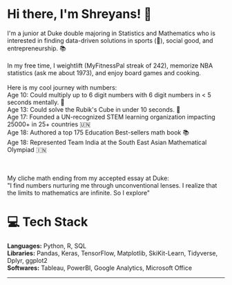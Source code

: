 # Hi there, I'm Shreyans! 👋
I'm a junior at Duke double majoring in Statistics and Mathematics who is interested in finding data-driven solutions in sports (🏀), social good, and entrepreneurship. 📚 
<br><br>
In my free time, I weightlift (MyFitnessPal streak of 242), memorize NBA statistics (ask me about 1973), and enjoy board games and cooking.
<br><br>Here is my cool journey with numbers:
<br>Age 10: Could multiply up to 6 digit numbers with 6 digit numbers in < 5 seconds mentally. 🔢 
<br>Age 13: Could solve the Rubik's Cube in under 10 seconds. 🧩 
<br>Age 17: Founded a UN-recognized STEM learning organization impacting 25000+ in 25+ countries 🇺🇳
<br>Age 18: Authored a top 175 Education Best-sellers math book 📚
<br>Age 18: Represented Team India at the South East Asian Mathematical Olympiad 🇮🇳

<br><br>My cliche math ending from my accepted essay at Duke:<br>"I find numbers nurturing me through unconventional lenses. I realize that the limits to mathematics are infinite. So I explore"
# 💻 **Tech Stack**
**Languages:** Python, R, SQL<br>
**Libraries:** Pandas, Keras, TensorFlow, Matplotlib, SkiKit-Learn, Tidyverse, Dplyr, ggplot2<br>
**Softwares:** Tableau, PowerBI, Google Analytics, Microsoft Office

---

